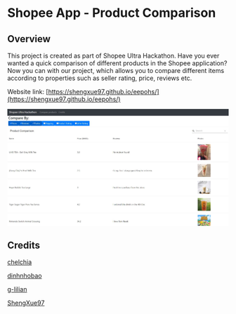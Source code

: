 # Shopee App - Product Comparison

## Overview

This project is created as part of Shopee Ultra Hackathon. Have you ever wanted a quick comparison of different products in the Shopee application? Now you can with our project, which allows you to compare different items according to properties such as seller rating, price, reviews etc.

Website link: [https://shengxue97.github.io/eepohs/](https://shengxue97.github.io/eepohs/)

![Preview](https://github.com/ShengXue97/eepohs/blob/main/src/images/screenshot.jpg)

## Credits

[chelchia](https://github.com/chelchia)

[dinhnhobao](https://github.com/dinhnhobao)

[g-lilian](https://github.com/g-lilian)

[ShengXue97](https://github.com/ShengXue97)

